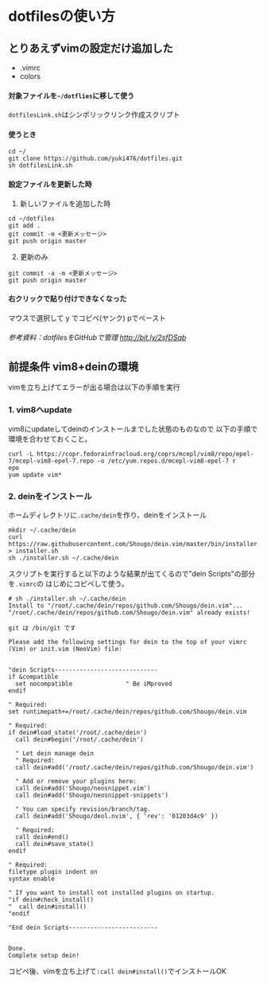 dotfilesの使い方
===

## とりあえずvimの設定だけ追加した
- .vimrc
- colors

#### 対象ファイルを`~/dotflies`に移して使う
`dotfilesLink.sh`はシンボリックリンク作成スクリプト

#### 使うとき

```shell
cd ~/
git clone https://github.com/yuki476/dotfiles.git
sh dotfilesLink.sh
```

#### 設定ファイルを更新した時
 1. 新しいファイルを追加した時
 ```shell
cd ~/dotfiles
git add .
git commit -m <更新メッセージ>
git push origin master 
```

2. 更新のみ
```shell
git commit -a -m <更新メッセージ>
git push origin master
```

#### 右クリックで貼り付けできなくなった
マウスで選択して y でコピペ(ヤンク) pでペースト



###### 参考資料：dotfilesをGitHubで管理 http://bit.ly/2sfDSqb





## 前提条件 vim8+deinの環境
vimを立ち上げてエラーが出る場合は以下の手順を実行

### 1. vim8へupdate
vim8にupdateしてdeinのインストールまでした状態のものなので
以下の手順で環境を合わせておくこと。

```shell
curl -L https://copr.fedorainfracloud.org/coprs/mcepl/vim8/repo/epel-7/mcepl-vim8-epel-7.repo -o /etc/yum.repos.d/mcepl-vim8-epel-7 r
epo
yum update vim*
```
### 2. deinをインストール
ホームディレクトリに`.cache/dein`を作り、deinをインストール

```shell
mkdir ~/.cache/dein
curl https://raw.githubusercontent.com/Shougo/dein.vim/master/bin/installer.sh > installer.sh
sh ./installer.sh ~/.cache/dein
```
スクリプトを実行すると以下のような結果が出てくるので"dein Scripts"の部分を`.vimrc`の
はじめにコピペして使う。

```shell
# sh ./installer.sh ~/.cache/dein
Install to "/root/.cache/dein/repos/github.com/Shougo/dein.vim"...
"/root/.cache/dein/repos/github.com/Shougo/dein.vim" already exists!

git は /bin/git です

Please add the following settings for dein to the top of your vimrc (Vim) or init.vim (NeoVim) file:


"dein Scripts-----------------------------
if &compatible
  set nocompatible               " Be iMproved
endif

" Required:
set runtimepath+=/root/.cache/dein/repos/github.com/Shougo/dein.vim

" Required:
if dein#load_state('/root/.cache/dein')
  call dein#begin('/root/.cache/dein')

  " Let dein manage dein
  " Required:
  call dein#add('/root/.cache/dein/repos/github.com/Shougo/dein.vim')

  " Add or remove your plugins here:
  call dein#add('Shougo/neosnippet.vim')
  call dein#add('Shougo/neosnippet-snippets')

  " You can specify revision/branch/tag.
  call dein#add('Shougo/deol.nvim', { 'rev': '01203d4c9' })

  " Required:
  call dein#end()
  call dein#save_state()
endif

" Required:
filetype plugin indent on
syntax enable

" If you want to install not installed plugins on startup.
"if dein#check_install()
"  call dein#install()
"endif

"End dein Scripts-------------------------


Done.
Complete setup dein!
```

コピペ後、vimを立ち上げて`:call dein#install()`でインストールOK


